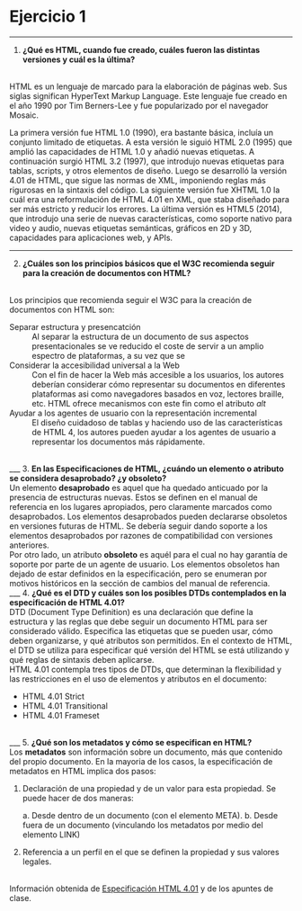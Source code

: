 # Ejercicio 1
---
1. <b>¿Qué es HTML, cuando fue creado, cuáles fueron las distintas versiones y cuál es la última?</b>
<br>
HTML es un lenguaje de marcado para la elaboración de páginas web. Sus siglas significan HyperText Markup Language.
Este lenguaje fue creado en el año 1990 por Tim Berners-Lee y fue popularizado por el navegador Mosaic.<br>

La primera versión fue HTML 1.0 (1990), era bastante básica, incluía un conjunto limitado de etiquetas. A esta versión le siguió HTML 2.0 (1995) que amplió las capacidades de HTML 1.0 y añadió nuevas etiquetas. A continuación surgió HTML 3.2 (1997), que introdujo nuevas etiquetas para tablas, scripts, y otros elementos de diseño. Luego se desarrolló la versión 4.01 de HTML, que sigue las normas de XML, imponiendo reglas más rigurosas en la sintaxis del código. La siguiente versión fue XHTML 1.0 la cuál era una reformulación de HTML 4.01 en XML, que staba diseñado para ser más estricto y reducir los errores. La última versión es HTML5 (2014), que introdujo una serie de nuevas características, como soporte nativo para video y audio, nuevas etiquetas semánticas, gráficos en 2D y 3D, capacidades para aplicaciones web, y APIs.<br>
___
2. <b>¿Cuáles son los principios básicos que el W3C recomienda seguir para la creación de documentos con HTML?</b>
<br>
Los principios que recomienda seguir el W3C para la creación de documentos con HTML son:
<br>
<dl>
    <dt>Separar estructura y presencatción</dt>
    <dd>Al separar la estructura de un documento de sus aspectos presentacionales se ve reducido el coste de servir a un amplio espectro de plataformas, a su vez que se</dd>
    <dt>Considerar la accesibilidad universal a la Web</dt>
    <dd>Con el fin de hacer la Web más accesible a los usuarios, los autores deberían considerar cómo representar su documentos en diferentes plataformas asi como navegadores basados en voz, lectores braille, etc. HTML ofrece mecanismos con este fin como el atributo <i>alt</i></dd>
    <dt>Ayudar a los agentes de usuario con la representación incremental</dt>
    <dd>El diseño cuidadoso de tablas y haciendo uso de las características de HTML 4, los autores pueden ayudar a los agentes de usuario a representar los documentos más rápidamente.</dd>
</dl>
<br>
___
3. <b>En las Especificaciones de HTML, ¿cuándo un elemento o atributo se considera desaprobado? ¿y obsoleto?</b>
<br>
Un elemento <b>desaprobado</b> es aquel que ha quedado anticuado por la presencia de estructuras nuevas. Estos se definen en el manual de referencia en los lugares apropiados, pero claramente marcados como desaprobados. Los elementos desaprobados pueden declararse obsoletos en versiones futuras de HTML. Se debería seguir dando soporte a los elementos desaprobados por razones de compatibilidad con versiones anteriores.
<br>
Por otro lado, un atributo <b>obsoleto</b> es aquél para el cual no hay garantía de soporte por parte de un agente de usuario. Los elementos obsoletos han dejado de estar definidos en la especificación, pero se enumeran por motivos históricos en la sección de cambios del manual de referencia.
<br>
___
4. <b>¿Qué es el DTD y cuáles son los posibles DTDs contemplados en la especificación de HTML 4.01?</b>
<br>
DTD (Document Type Definition) es una declaración que define la estructura y las reglas que debe seguir un documento HTML para ser considerado válido. Especifica las etiquetas que se pueden usar, cómo deben organizarse, y qué atributos son permitidos. En el contexto de HTML, el DTD se utiliza para especificar qué versión del HTML se está utilizando y qué reglas de sintaxis deben aplicarse.
<br>
HTML 4.01 contempla tres tipos de DTDs, que determinan la flexibilidad y las restricciones en el uso de elementos y atributos en el documento:
<ul>
<li>HTML 4.01 Strict</li>
<li>HTML 4.01 Transitional</li>
<li>HTML 4.01 Frameset</li>
</ul>
<br>
___
5. <b>¿Qué son los metadatos y cómo se especifican en HTML?</b>
<br>
Los <b>metadatos</b> son información sobre un documento, más que contenido del propio documento. En la mayoria de los casos, la especificación de metadatos en HTML implica dos pasos:

1. Declaración de una propiedad y de un valor para esta propiedad. Se puede hacer de dos maneras:</li>
    a. Desde dentro de un documento (con el elemento META).
    b. Desde fuera de un documento (vinculando los metadatos por medio del elemento LINK)

2. Referencia a un perfil en el que se definen la propiedad y sus valores legales.

<br>
Información obtenida de <a href="http://html.conclase.net/w3c/html401-es/cover.html">Especificación HTML 4.01</a> y de los apuntes de clase.